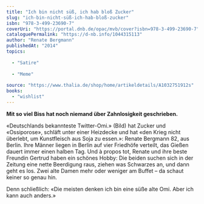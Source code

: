 ```yaml
---
title: "Ich bin nicht süß, ich hab bloß Zucker"
slug: "ich-bin-nicht-süß-ich-hab-bloß-zucker"
isbn: "978-3-499-23690-7"
coverUri: "https://portal.dnb.de/opac/mvb/cover?isbn=978-3-499-23690-7"
cataloguePermalink: "https://d-nb.info/1044315113"
author: "Renate Bergmann"
publishedAt: "2014"
topics:
  
  - "Satire"
    
  - "Meme"
    
source: "https://www.thalia.de/shop/home/artikeldetails/A1032751912s"
books: 
  - "wishlist"
---
```

**Mit so viel Biss hat noch niemand über Zahnlosigkeit geschrieben.**

«Deutschlands bekannteste Twitter-Omi.» (Bild) hat Zucker und «Ossiporose», 
schläft unter einer Heizdecke und hat «den Krieg nicht überlebt, um 
Kunstfleisch aus Soja zu essen.»: Renate Bergmann 82, aus Berlin. Ihre Männer 
liegen in Berlin auf vier Friedhöfe verteilt, das Gießen dauert immer einen 
halben Tag. Und à propos tot, Renate und ihre beste Freundin Gertrud haben ein 
schönes Hobby: Die beiden suchen sich in der Zeitung eine nette Beerdigung 
raus, ziehen was Schwarzes an, und dann geht es los. Zwei alte Damen mehr oder 
weniger am Buffet – da schaut keiner so genau hin.

Denn schließlich: «Die meisten denken ich bin eine süße alte Omi. Aber ich 
kann auch anders.»